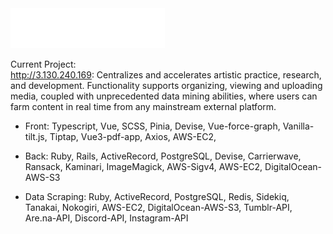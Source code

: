 <img src="/github-metrics.svg" width="49%">

Current Project: <br>
http://3.130.240.169: Centralizes and accelerates artistic practice, research, and development. Functionality supports organizing, viewing and uploading media, coupled with unprecedented data mining abilities, where users can farm content in real time from any mainstream external platform. 

- Front: Typescript, Vue, SCSS, Pinia, Devise, Vue-force-graph, Vanilla-tilt.js, Tiptap, Vue3-pdf-app, Axios, AWS-EC2, 

- Back: Ruby, Rails, ActiveRecord, PostgreSQL, Devise, Carrierwave, Ransack, Kaminari, ImageMagick, AWS-Sigv4, AWS-EC2, DigitalOcean-AWS-S3

- Data Scraping: Ruby, ActiveRecord, PostgreSQL, Redis, Sidekiq, Tanakai, Nokogiri, AWS-EC2, DigitalOcean-AWS-S3, Tumblr-API, Are.na-API, Discord-API, Instagram-API


